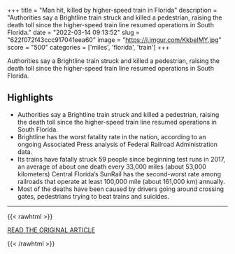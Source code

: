 +++
title = "Man hit, killed by higher-speed train in Florida"
description = "Authorities say a Brightline train struck and killed a pedestrian, raising the death toll since the higher-speed train line resumed operations in South Florida."
date = "2022-03-14 09:13:52"
slug = "622f072f43ccc917041eea60"
image = "https://i.imgur.com/KkbelMY.jpg"
score = "500"
categories = ['miles', 'florida', 'train']
+++

Authorities say a Brightline train struck and killed a pedestrian, raising the death toll since the higher-speed train line resumed operations in South Florida.

## Highlights

- Authorities say a Brightline train struck and killed a pedestrian, raising the death toll since the higher-speed train line resumed operations in South Florida.
- Brightline has the worst fatality rate in the nation, according to an ongoing Associated Press analysis of Federal Railroad Administration data.
- Its trains have fatally struck 59 people since beginning test runs in 2017, an average of about one death every 33,000 miles (about 53,000 kilometers) Central Florida’s SunRail has the second-worst rate among railroads that operate at least 100,000 mile (about 161,000 km) annually.
- Most of the deaths have been caused by drivers going around crossing gates, pedestrians trying to beat trains and suicides.

---

{{< rawhtml >}}
  <p class="article-category">
    <a target="_blank" href="https://www.fox13news.com/news/man-hit-killed-by-higher-speed-train-in-florida">READ THE ORIGINAL ARTICLE</a>
  </p>
{{< /rawhtml >}}
